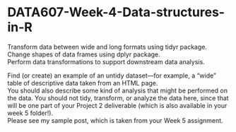 # DATA607-Week-4-Data-structures-in-R
Transform data between wide and long formats using tidyr package.  
Change shapes of data frames using dplyr package.  
Perform data transformations to support downstream data analysis.

Find (or create) an example of an untidy dataset—for example, 
a “wide” table of descriptive data taken from an HTML page.  
You should also describe some kind of analysis that might be 
performed on the data.  You should not tidy, transform, or analyze 
the data here, since that will be one part of your Project 2 
deliverable (which is also available in your week 5 folder!).  
Please see my sample post, which is taken from your Week 5 assignment.
